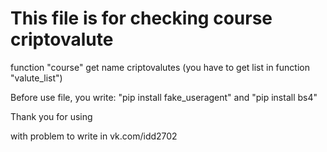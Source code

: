 # This file is for checking course criptovalute

function "course" get name criptovalutes (you have to get list in function "valute_list")

Before use file, you write: "pip install fake_useragent" and "pip install bs4"

Thank you for using

with problem to write in vk.com/idd2702